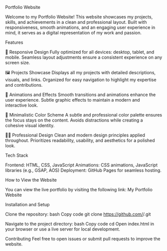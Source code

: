 Portfolio Website

Welcome to my Portfolio Website! This website showcases my projects, skills, and achievements in a clean and professional layout. Built with responsiveness, smooth animations, and an engaging user experience in mind, it serves as a digital representation of my work and passion.

Features

🎨 Responsive Design
Fully optimized for all devices: desktop, tablet, and mobile.
Seamless layout adjustments ensure a consistent experience on any screen size.

🖼 Projects Showcase
Displays all my projects with detailed descriptions, visuals, and links.
Organized for easy navigation to highlight my expertise and contributions.

🎥 Animations and Effects
Smooth transitions and animations enhance the user experience.
Subtle graphic effects to maintain a modern and interactive look.

🎨 Minimalistic Color Scheme
A subtle and professional color palette ensures the focus stays on the content.
Avoids distractions while creating a cohesive visual identity.

🧑‍💻 Professional Design
Clean and modern design principles applied throughout.
Prioritizes readability, usability, and aesthetics for a polished look.

Tech Stack

Frontend: HTML, CSS, JavaScript
Animations: CSS animations, JavaScript libraries (e.g., GSAP, AOS)
Deployment: GitHub Pages for seamless hosting.

How to View the Website

You can view the live portfolio by visiting the following link:
My Portfolio Website

Installation and Setup

Clone the repository:
bash
Copy code
git clone https://github.com/<your-github-username>/<your-repo-name>.git

Navigate to the project directory:
bash
Copy code
cd <your-repo-name>
Open index.html in your browser or use a live server for local development.

Contributing
Feel free to open issues or submit pull requests to improve the website.
